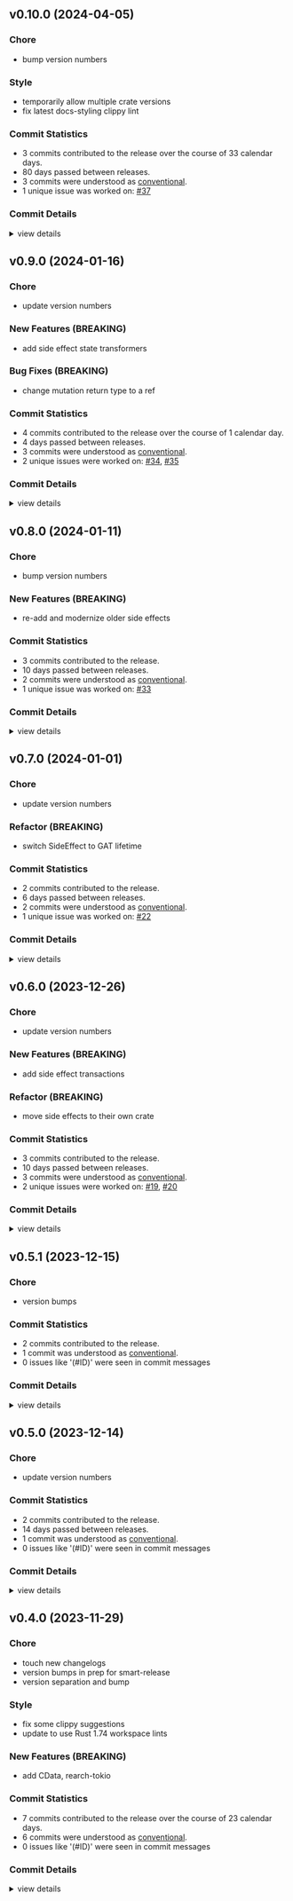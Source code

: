 

## v0.10.0 (2024-04-05)

### Chore

 - <csr-id-f9ab7a02192bf7555b26623081a85769d973a7ac/> bump version numbers

### Style

 - <csr-id-429990d91cb66797e5f678638ce5d22c2e12677f/> temporarily allow multiple crate versions
 - <csr-id-f14098ac00541b4afc501fd0c11e58e695c85a45/> fix latest docs-styling clippy lint

### Commit Statistics

<csr-read-only-do-not-edit/>

 - 3 commits contributed to the release over the course of 33 calendar days.
 - 80 days passed between releases.
 - 3 commits were understood as [conventional](https://www.conventionalcommits.org).
 - 1 unique issue was worked on: [#37](https://github.com/GregoryConrad/rearch-rs/issues/37)

### Commit Details

<csr-read-only-do-not-edit/>

<details><summary>view details</summary>

 * **[#37](https://github.com/GregoryConrad/rearch-rs/issues/37)**
    - Fix latest docs-styling clippy lint ([`f14098a`](https://github.com/GregoryConrad/rearch-rs/commit/f14098ac00541b4afc501fd0c11e58e695c85a45))
 * **Uncategorized**
    - Bump version numbers ([`f9ab7a0`](https://github.com/GregoryConrad/rearch-rs/commit/f9ab7a02192bf7555b26623081a85769d973a7ac))
    - Temporarily allow multiple crate versions ([`429990d`](https://github.com/GregoryConrad/rearch-rs/commit/429990d91cb66797e5f678638ce5d22c2e12677f))
</details>

## v0.9.0 (2024-01-16)

<csr-id-88585638e2790125a3c47941b1b6dedf77209603/>

### Chore

 - <csr-id-88585638e2790125a3c47941b1b6dedf77209603/> update version numbers

### New Features (BREAKING)

 - <csr-id-0f8e8643df4a521e142c64f8eab1dad0b36d06d7/> add side effect state transformers

### Bug Fixes (BREAKING)

 - <csr-id-f20f626e092d9afef6d2144d39ae846b8c9b0807/> change mutation return type to a ref

### Commit Statistics

<csr-read-only-do-not-edit/>

 - 4 commits contributed to the release over the course of 1 calendar day.
 - 4 days passed between releases.
 - 3 commits were understood as [conventional](https://www.conventionalcommits.org).
 - 2 unique issues were worked on: [#34](https://github.com/GregoryConrad/rearch-rs/issues/34), [#35](https://github.com/GregoryConrad/rearch-rs/issues/35)

### Commit Details

<csr-read-only-do-not-edit/>

<details><summary>view details</summary>

 * **[#34](https://github.com/GregoryConrad/rearch-rs/issues/34)**
    - Change mutation return type to a ref ([`f20f626`](https://github.com/GregoryConrad/rearch-rs/commit/f20f626e092d9afef6d2144d39ae846b8c9b0807))
 * **[#35](https://github.com/GregoryConrad/rearch-rs/issues/35)**
    - Add side effect state transformers ([`0f8e864`](https://github.com/GregoryConrad/rearch-rs/commit/0f8e8643df4a521e142c64f8eab1dad0b36d06d7))
 * **Uncategorized**
    - Release rearch v0.9.2, rearch-effects v0.4.0, rearch-tokio v0.9.0 ([`6fa2389`](https://github.com/GregoryConrad/rearch-rs/commit/6fa238941f6503c0a342e4ccc9ede7779b2c7d19))
    - Update version numbers ([`8858563`](https://github.com/GregoryConrad/rearch-rs/commit/88585638e2790125a3c47941b1b6dedf77209603))
</details>

## v0.8.0 (2024-01-11)

<csr-id-151ff0b918e0b43bb9c78c42d380aee29717409c/>

### Chore

 - <csr-id-151ff0b918e0b43bb9c78c42d380aee29717409c/> bump version numbers

### New Features (BREAKING)

 - <csr-id-8603fc98fad5d41684c3819b508dd67e844ffb63/> re-add and modernize older side effects

### Commit Statistics

<csr-read-only-do-not-edit/>

 - 3 commits contributed to the release.
 - 10 days passed between releases.
 - 2 commits were understood as [conventional](https://www.conventionalcommits.org).
 - 1 unique issue was worked on: [#33](https://github.com/GregoryConrad/rearch-rs/issues/33)

### Commit Details

<csr-read-only-do-not-edit/>

<details><summary>view details</summary>

 * **[#33](https://github.com/GregoryConrad/rearch-rs/issues/33)**
    - Re-add and modernize older side effects ([`8603fc9`](https://github.com/GregoryConrad/rearch-rs/commit/8603fc98fad5d41684c3819b508dd67e844ffb63))
 * **Uncategorized**
    - Release rearch v0.9.1, rearch-effects v0.3.0, rearch-tokio v0.8.0 ([`86c6afe`](https://github.com/GregoryConrad/rearch-rs/commit/86c6afe4f2958b611723e143a1928411b92a16f2))
    - Bump version numbers ([`151ff0b`](https://github.com/GregoryConrad/rearch-rs/commit/151ff0b918e0b43bb9c78c42d380aee29717409c))
</details>

## v0.7.0 (2024-01-01)

<csr-id-b81740f1787dd55c792b62dbf61295bcfbda6eba/>
<csr-id-ffda1036991653439cb71eb34bdae3cba710b065/>

### Chore

 - <csr-id-b81740f1787dd55c792b62dbf61295bcfbda6eba/> update version numbers

### Refactor (BREAKING)

 - <csr-id-ffda1036991653439cb71eb34bdae3cba710b065/> switch SideEffect to GAT lifetime

### Commit Statistics

<csr-read-only-do-not-edit/>

 - 2 commits contributed to the release.
 - 6 days passed between releases.
 - 2 commits were understood as [conventional](https://www.conventionalcommits.org).
 - 1 unique issue was worked on: [#22](https://github.com/GregoryConrad/rearch-rs/issues/22)

### Commit Details

<csr-read-only-do-not-edit/>

<details><summary>view details</summary>

 * **[#22](https://github.com/GregoryConrad/rearch-rs/issues/22)**
    - Switch SideEffect to GAT lifetime ([`ffda103`](https://github.com/GregoryConrad/rearch-rs/commit/ffda1036991653439cb71eb34bdae3cba710b065))
 * **Uncategorized**
    - Update version numbers ([`b81740f`](https://github.com/GregoryConrad/rearch-rs/commit/b81740f1787dd55c792b62dbf61295bcfbda6eba))
</details>

## v0.6.0 (2023-12-26)

<csr-id-7af305d2f6ee25a618f919ef7d179bfae4d7f6eb/>
<csr-id-d00c317c58da5bd9427333bb9527575d5049d62f/>

### Chore

 - <csr-id-7af305d2f6ee25a618f919ef7d179bfae4d7f6eb/> update version numbers

### New Features (BREAKING)

 - <csr-id-06bf0c8325d2f11c3e81c20f9e0ecff3ccfc31b3/> add side effect transactions

### Refactor (BREAKING)

 - <csr-id-d00c317c58da5bd9427333bb9527575d5049d62f/> move side effects to their own crate

### Commit Statistics

<csr-read-only-do-not-edit/>

 - 3 commits contributed to the release.
 - 10 days passed between releases.
 - 3 commits were understood as [conventional](https://www.conventionalcommits.org).
 - 2 unique issues were worked on: [#19](https://github.com/GregoryConrad/rearch-rs/issues/19), [#20](https://github.com/GregoryConrad/rearch-rs/issues/20)

### Commit Details

<csr-read-only-do-not-edit/>

<details><summary>view details</summary>

 * **[#19](https://github.com/GregoryConrad/rearch-rs/issues/19)**
    - Add side effect transactions ([`06bf0c8`](https://github.com/GregoryConrad/rearch-rs/commit/06bf0c8325d2f11c3e81c20f9e0ecff3ccfc31b3))
 * **[#20](https://github.com/GregoryConrad/rearch-rs/issues/20)**
    - Move side effects to their own crate ([`d00c317`](https://github.com/GregoryConrad/rearch-rs/commit/d00c317c58da5bd9427333bb9527575d5049d62f))
 * **Uncategorized**
    - Update version numbers ([`7af305d`](https://github.com/GregoryConrad/rearch-rs/commit/7af305d2f6ee25a618f919ef7d179bfae4d7f6eb))
</details>

## v0.5.1 (2023-12-15)

<csr-id-109acfec83e4d74050200e98cfd9c6fee13e7e70/>

### Chore

 - <csr-id-109acfec83e4d74050200e98cfd9c6fee13e7e70/> version bumps

### Commit Statistics

<csr-read-only-do-not-edit/>

 - 2 commits contributed to the release.
 - 1 commit was understood as [conventional](https://www.conventionalcommits.org).
 - 0 issues like '(#ID)' were seen in commit messages

### Commit Details

<csr-read-only-do-not-edit/>

<details><summary>view details</summary>

 * **Uncategorized**
    - Release rearch v0.6.0, rearch-tokio v0.5.1 ([`2f191a5`](https://github.com/GregoryConrad/rearch-rs/commit/2f191a59538d75a18c872f7fdcd226e065ec34d5))
    - Version bumps ([`109acfe`](https://github.com/GregoryConrad/rearch-rs/commit/109acfec83e4d74050200e98cfd9c6fee13e7e70))
</details>

## v0.5.0 (2023-12-14)

<csr-id-864dee68d91c2f9e1bc5c6f18d9704b586413938/>

### Chore

 - <csr-id-864dee68d91c2f9e1bc5c6f18d9704b586413938/> update version numbers

### Commit Statistics

<csr-read-only-do-not-edit/>

 - 2 commits contributed to the release.
 - 14 days passed between releases.
 - 1 commit was understood as [conventional](https://www.conventionalcommits.org).
 - 0 issues like '(#ID)' were seen in commit messages

### Commit Details

<csr-read-only-do-not-edit/>

<details><summary>view details</summary>

 * **Uncategorized**
    - Release rearch v0.5.2, rearch-tokio v0.5.0 ([`296154d`](https://github.com/GregoryConrad/rearch-rs/commit/296154db215917bdf5815de65e2fb10eb4da1a5f))
    - Update version numbers ([`864dee6`](https://github.com/GregoryConrad/rearch-rs/commit/864dee68d91c2f9e1bc5c6f18d9704b586413938))
</details>

## v0.4.0 (2023-11-29)

<csr-id-918a68fc8436e2a708bcde9e80b6e2eb5df8d4be/>
<csr-id-b606de4f60542de4c1ed7ad22cbf19ff1e10905a/>
<csr-id-970cd0bd5c82784b26dde1b169c3205593be76a1/>
<csr-id-27beffee9fb910ce4f653f018d43e95e4973b1a7/>
<csr-id-dde160ee14fc78c4a9b47b8ef38ff5bf7c272203/>

### Chore

 - <csr-id-918a68fc8436e2a708bcde9e80b6e2eb5df8d4be/> touch new changelogs
 - <csr-id-b606de4f60542de4c1ed7ad22cbf19ff1e10905a/> version bumps in prep for smart-release
 - <csr-id-970cd0bd5c82784b26dde1b169c3205593be76a1/> version separation and bump

### Style

 - <csr-id-27beffee9fb910ce4f653f018d43e95e4973b1a7/> fix some clippy suggestions
 - <csr-id-dde160ee14fc78c4a9b47b8ef38ff5bf7c272203/> update to use Rust 1.74 workspace lints

### New Features (BREAKING)

 - <csr-id-c4b36fb8d65d98fac0a986b182dc5fcf7a4ed5ff/> add CData, rearch-tokio

### Commit Statistics

<csr-read-only-do-not-edit/>

 - 7 commits contributed to the release over the course of 23 calendar days.
 - 6 commits were understood as [conventional](https://www.conventionalcommits.org).
 - 0 issues like '(#ID)' were seen in commit messages

### Commit Details

<csr-read-only-do-not-edit/>

<details><summary>view details</summary>

 * **Uncategorized**
    - Release rearch-macros v0.4.0, rearch v0.4.0, rearch-tokio v0.4.0 ([`f1f5fe8`](https://github.com/GregoryConrad/rearch-rs/commit/f1f5fe8d9d5d66f8621bfbc599245a49b8767c04))
    - Touch new changelogs ([`918a68f`](https://github.com/GregoryConrad/rearch-rs/commit/918a68fc8436e2a708bcde9e80b6e2eb5df8d4be))
    - Version bumps in prep for smart-release ([`b606de4`](https://github.com/GregoryConrad/rearch-rs/commit/b606de4f60542de4c1ed7ad22cbf19ff1e10905a))
    - Fix some clippy suggestions ([`27beffe`](https://github.com/GregoryConrad/rearch-rs/commit/27beffee9fb910ce4f653f018d43e95e4973b1a7))
    - Version separation and bump ([`970cd0b`](https://github.com/GregoryConrad/rearch-rs/commit/970cd0bd5c82784b26dde1b169c3205593be76a1))
    - Update to use Rust 1.74 workspace lints ([`dde160e`](https://github.com/GregoryConrad/rearch-rs/commit/dde160ee14fc78c4a9b47b8ef38ff5bf7c272203))
    - Add CData, rearch-tokio ([`c4b36fb`](https://github.com/GregoryConrad/rearch-rs/commit/c4b36fb8d65d98fac0a986b182dc5fcf7a4ed5ff))
</details>

